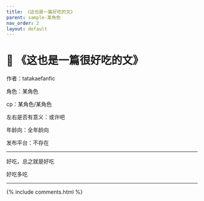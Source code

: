 ```yaml
---
title: 《这也是一篇好吃的文》
parent: sample-某角色
nav_order: 2
layout: default
---
```

# 📄 《这也是一篇很好吃的文》

作者：tatakaefanfic

角色：某角色

cp：某角色/某角色

左右是否有意义：或许吧

年龄向：全年龄向

发布平台：不存在

---

好吃，总之就是好吃

好吃多吃

---
{% include comments.html %}
